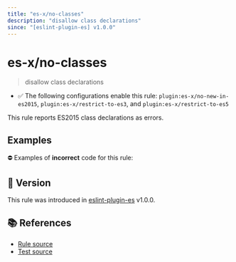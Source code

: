 ```yaml
---
title: "es-x/no-classes"
description: "disallow class declarations"
since: "[eslint-plugin-es] v1.0.0"
---
```


# es-x/no-classes
> disallow class declarations

- ✅ The following configurations enable this rule: `plugin:es-x/no-new-in-es2015`, `plugin:es-x/restrict-to-es3`, and `plugin:es-x/restrict-to-es5`

This rule reports ES2015 class declarations as errors.

## Examples

⛔ Examples of **incorrect** code for this rule:

<eslint-playground type="bad" code="/*eslint es-x/no-classes: error */
class A {}
const B = class {}
" />

## 🚀 Version

This rule was introduced in [eslint-plugin-es] v1.0.0.

[eslint-plugin-es]: https://github.com/mysticatea/eslint-plugin-es

## 📚 References

- [Rule source](https://github.com/ota-meshi/eslint-plugin-es-x/blob/master/lib/rules/no-classes.js)
- [Test source](https://github.com/ota-meshi/eslint-plugin-es-x/blob/master/tests/lib/rules/no-classes.js)
